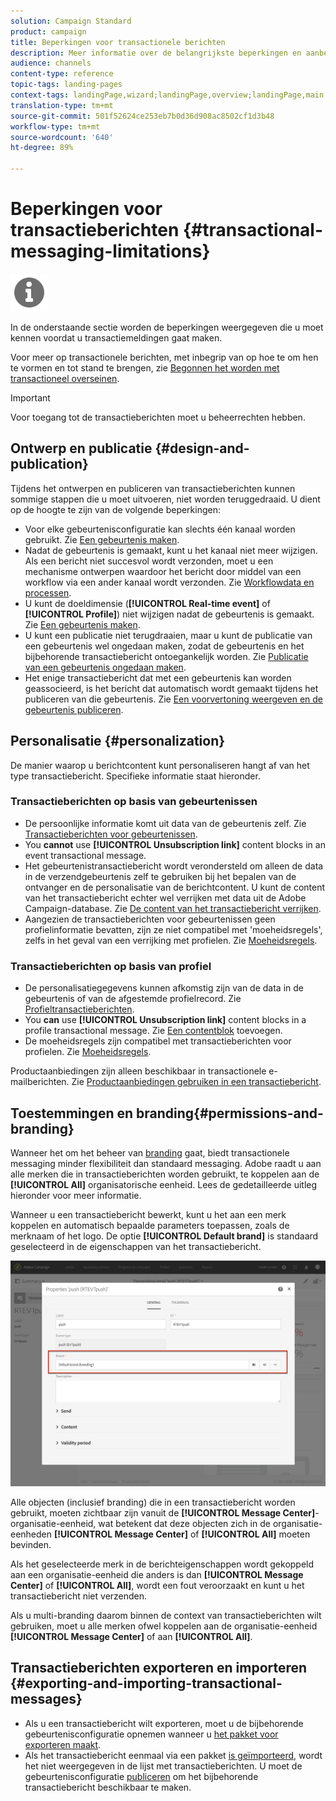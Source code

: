```yaml
---
solution: Campaign Standard
product: campaign
title: Beperkingen voor transactionele berichten
description: Meer informatie over de belangrijkste beperkingen en aanbevelingen met betrekking tot transactieberichten in Adobe Campaign Standard.
audience: channels
content-type: reference
topic-tags: landing-pages
context-tags: landingPage,wizard;landingPage,overview;landingPage,main
translation-type: tm+mt
source-git-commit: 501f52624ce253eb7b0d36d908ac8502cf1d3b48
workflow-type: tm+mt
source-wordcount: '640'
ht-degree: 89%

---
```



# Beperkingen voor transactieberichten {#transactional-messaging-limitations}

<img src="assets/do-not-localize/icon_concepts.svg" width="60px">

In de onderstaande sectie worden de beperkingen weergegeven die u moet kennen voordat u transactiemeldingen gaat maken.

Voor meer op transactionele berichten, met inbegrip van op hoe te om hen te vormen en tot stand te brengen, zie [Begonnen het worden met transactioneel overseinen](../../channels/using/getting-started-with-transactional-msg.md).

>[!IMPORTANT]
>
>Voor toegang tot de transactieberichten moet u beheerrechten hebben.

## Ontwerp en publicatie {#design-and-publication}

Tijdens het ontwerpen en publiceren van transactieberichten kunnen sommige stappen die u moet uitvoeren, niet worden teruggedraaid. U dient op de hoogte te zijn van de volgende beperkingen:

* Voor elke gebeurtenisconfiguratie kan slechts één kanaal worden gebruikt. Zie [Een gebeurtenis maken](../../administration/using/configuring-transactional-messaging.md#creating-an-event).
* Nadat de gebeurtenis is gemaakt, kunt u het kanaal niet meer wijzigen. Als een bericht niet succesvol wordt verzonden, moet u een mechanisme ontwerpen waardoor het bericht door middel van een workflow via een ander kanaal wordt verzonden. Zie [Workflowdata en processen](../../automating/using/get-started-workflows.md).
* U kunt de doeldimensie (**[!UICONTROL Real-time event]** of **[!UICONTROL Profile]**) niet wijzigen nadat de gebeurtenis is gemaakt. Zie [Een gebeurtenis maken](../../administration/using/configuring-transactional-messaging.md#creating-an-event).
* U kunt een publicatie niet terugdraaien, maar u kunt de publicatie van een gebeurtenis wel ongedaan maken, zodat de gebeurtenis en het bijbehorende transactiebericht ontoegankelijk worden. Zie [Publicatie van een gebeurtenis ongedaan maken](../../administration/using/configuring-transactional-messaging.md#unpublishing-an-event).
* Het enige transactiebericht dat met een gebeurtenis kan worden geassocieerd, is het bericht dat automatisch wordt gemaakt tijdens het publiceren van die gebeurtenis. Zie [Een voorvertoning weergeven en de gebeurtenis publiceren](../../administration/using/configuring-transactional-messaging.md#previewing-and-publishing-the-event).

## Personalisatie {#personalization}

De manier waarop u berichtcontent kunt personaliseren hangt af van het type transactiebericht. Specifieke informatie staat hieronder.

### Transactieberichten op basis van gebeurtenissen

* De persoonlijke informatie komt uit data van de gebeurtenis zelf. Zie [Transactieberichten voor gebeurtenissen](../../channels/using/event-transactional-messages.md).
* You **cannot** use **[!UICONTROL Unsubscription link]** content blocks in an event transactional message.
* Het gebeurtenistransactiebericht wordt verondersteld om alleen de data in de verzendgebeurtenis zelf te gebruiken bij het bepalen van de ontvanger en de personalisatie van de berichtcontent. U kunt de content van het transactiebericht echter wel verrijken met data uit de Adobe Campaign-database. Zie [De content van het transactiebericht verrijken](../../administration/using/configuring-transactional-messaging.md#enriching-the-transactional-message-content).
* Aangezien de transactieberichten voor gebeurtenissen geen profielinformatie bevatten, zijn ze niet compatibel met &#39;moeheidsregels&#39;, zelfs in het geval van een verrijking met profielen. Zie [Moeheidsregels](../../sending/using/fatigue-rules.md).

### Transactieberichten op basis van profiel

* De personalisatiegegevens kunnen afkomstig zijn van de data in de gebeurtenis of van de afgestemde profielrecord. Zie [Profieltransactieberichten](../../channels/using/profile-transactional-messages.md).
* You **can** use **[!UICONTROL Unsubscription link]** content blocks in a profile transactional message. Zie [Een contentblok](../../designing/using/personalization.md#adding-a-content-block) toevoegen.
* De moeheidsregels zijn compatibel met transactieberichten voor profielen. Zie [Moeheidsregels](../../sending/using/fatigue-rules.md).

Productaanbiedingen zijn alleen beschikbaar in transactionele e-mailberichten. Zie [Productaanbiedingen gebruiken in een transactiebericht](../../channels/using/event-transactional-messages.md#using-product-listings-in-a-transactional-message).

## Toestemmingen en branding{#permissions-and-branding}

Wanneer het om het beheer van [branding](../../administration/using/branding.md) gaat, biedt transactionele messaging minder flexibiliteit dan standaard messaging. Adobe raadt u aan alle merken die in transactieberichten worden gebruikt, te koppelen aan de **[!UICONTROL All]** organisatorische eenheid[](../../administration/using/organizational-units.md). Lees de gedetailleerde uitleg hieronder voor meer informatie.

Wanneer u een transactiebericht bewerkt, kunt u het aan een merk koppelen en automatisch bepaalde parameters toepassen, zoals de merknaam of het logo. De optie **[!UICONTROL Default brand]** is standaard geselecteerd in de eigenschappen van het transactiebericht.

![](assets/message-center_branding.png)

Alle objecten (inclusief branding) die in een transactiebericht worden gebruikt, moeten zichtbaar zijn vanuit de **[!UICONTROL Message Center]**-organisatie-eenheid, wat betekent dat deze objecten zich in de organisatie-eenheden **[!UICONTROL Message Center]** of **[!UICONTROL All]** moeten bevinden.

Als het geselecteerde merk in de berichteigenschappen wordt gekoppeld aan een organisatie-eenheid die anders is dan **[!UICONTROL Message Center]** of **[!UICONTROL All]**, wordt een fout veroorzaakt en kunt u het transactiebericht niet verzenden.

Als u multi-branding daarom binnen de context van transactieberichten wilt gebruiken, moet u alle merken ofwel koppelen aan de organisatie-eenheid **[!UICONTROL Message Center]** of aan **[!UICONTROL All]**.

## Transactieberichten exporteren en importeren {#exporting-and-importing-transactional-messages}

* Als u een transactiebericht wilt exporteren, moet u de bijbehorende gebeurtenisconfiguratie opnemen wanneer u [het pakket voor exporteren maakt](../../automating/using/managing-packages.md#creating-a-package).
* Als het transactiebericht eenmaal via een pakket [is geïmporteerd](../../automating/using/managing-packages.md#importing-a-package), wordt het niet weergegeven in de lijst met transactieberichten. U moet de gebeurtenisconfiguratie [publiceren](../../administration/using/configuring-transactional-messaging.md#previewing-and-publishing-the-event) om het bijbehorende transactiebericht beschikbaar te maken.

